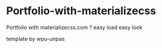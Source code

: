 # Portfolio-with-materializecss
Portfolio with materializecss.com ? easy load easy look

template by wpu-unpas
